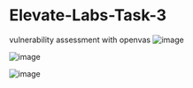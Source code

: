 # Elevate-Labs-Task-3
vulnerability assessment with openvas
![image](https://github.com/user-attachments/assets/558f9922-c832-4a21-88f7-d6354fcadbfe)

![image](https://github.com/user-attachments/assets/6857e851-4280-4f81-9f86-714e237a526a)

![image](https://github.com/user-attachments/assets/bc980a14-18dd-4b1e-97d5-0a0495f02a8c)
